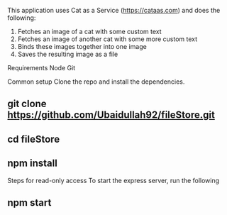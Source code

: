 This application uses Cat as a Service (https://cataas.com)
and does the following:

1. Fetches an image of a cat with some custom text
2. Fetches an image of another cat with some more custom text
3. Binds these images together into one image
4. Saves the resulting image as a file

Requirements
Node
Git

Common setup
Clone the repo and install the dependencies.

## git clone https://github.com/Ubaidullah92/fileStore.git

## cd fileStore

## npm install

Steps for read-only access
To start the express server, run the following

## npm start
